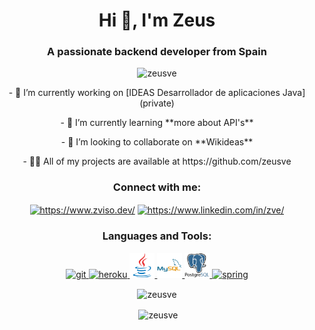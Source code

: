 <h1 align="center">Hi 👋, I'm Zeus</h1>
<h3 align="center">A passionate backend developer from Spain</h3>

<p align="center"> <img src="https://komarev.com/ghpvc/?username=zeusve&label=Profile%20views&color=0e75b6&style=flat" alt="zeusve" /> </p>


<p align="center">- 🔭 I’m currently working on [IDEAS Desarrollador de aplicaciones Java](private)

<p align="center">- 🌱 I’m currently learning **more about API's**

<p align="center">- 👯 I’m looking to collaborate on **Wikideas**

<p align="center">- 👨‍💻 All of my projects are available at https://github.com/zeusve



<h3 align="center">Connect with me:</h3>
<p align="center">
<a href="https://dev.to/https://www.zviso.dev/" target="blank"><img align="center" src="https://raw.githubusercontent.com/rahuldkjain/github-profile-readme-generator/master/src/images/icons/Social/devto.svg" alt="https://www.zviso.dev/" height="30" width="40" /></a>
<a href="https://linkedin.com/in/https://www.linkedin.com/in/zve/" target="blank"><img align="center" src="https://raw.githubusercontent.com/rahuldkjain/github-profile-readme-generator/master/src/images/icons/Social/linked-in-alt.svg" alt="https://www.linkedin.com/in/zve/" height="30" width="40" /></a>
</p>

<h3 align="center">Languages and Tools:</h3>
<p align="center"> <a href="https://git-scm.com/" target="_blank" rel="noreferrer"> <img src="https://www.vectorlogo.zone/logos/git-scm/git-scm-icon.svg" alt="git" width="40" height="40"/> </a> <a href="https://heroku.com" target="_blank" rel="noreferrer"> <img src="https://www.vectorlogo.zone/logos/heroku/heroku-icon.svg" alt="heroku" width="40" height="40"/> </a> <a href="https://www.java.com" target="_blank" rel="noreferrer"> <img src="https://raw.githubusercontent.com/devicons/devicon/master/icons/java/java-original.svg" alt="java" width="40" height="40"/> </a> <a href="https://www.mysql.com/" target="_blank" rel="noreferrer"> <img src="https://raw.githubusercontent.com/devicons/devicon/master/icons/mysql/mysql-original-wordmark.svg" alt="mysql" width="40" height="40"/> </a> <a href="https://www.postgresql.org" target="_blank" rel="noreferrer"> <img src="https://raw.githubusercontent.com/devicons/devicon/master/icons/postgresql/postgresql-original-wordmark.svg" alt="postgresql" width="40" height="40"/> </a> <a href="https://spring.io/" target="_blank" rel="noreferrer"> <img src="https://www.vectorlogo.zone/logos/springio/springio-icon.svg" alt="spring" width="40" height="40"/> </a> </p>

<p align="center"><img align="center" src="https://github-readme-stats.vercel.app/api/top-langs?username=zeusve&show_icons=true&locale=en&layout=compact" alt="zeusve" /></p>

<p align="center">&nbsp;<img align="center" src="https://github-readme-stats.vercel.app/api?username=zeusve&show_icons=true&locale=en" alt="zeusve" /></p>
